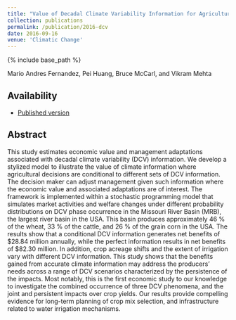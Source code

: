 ```yaml
---
title: "Value of Decadal Climate Variability Information for Agriculture in the Missouri River Basin"
collection: publications
permalink: /publication/2016-dcv
date: 2016-09-16
venue: 'Climatic Change'
---
```

{% include base_path %}

Mario Andres Fernandez, Pei Huang, Bruce McCarl, and Vikram Mehta 

## Availability

- [Published version](https://link.springer.com/article/10.1007/s10584-016-1807-x)

## Abstract

This study estimates economic value and management adaptations associated with decadal climate variability (DCV) information. We develop a stylized model to illustrate the value of climate information where agricultural decisions are conditional to different sets of DCV information. The decision maker can adjust management given such information where the economic value and associated adaptations are of interest. The framework is implemented within a stochastic programming model that simulates market activities and welfare changes under different probability distributions on DCV phase occurrence in the Missouri River Basin (MRB), the largest river basin in the USA. This basin produces approximately 46 % of the wheat, 33 % of the cattle, and 26 % of the grain corn in the USA. The results show that a conditional DCV information generates net benefits of \$28.84 million annually, while the perfect information results in net benefits of \$82.30 million. In addition, crop acreage shifts and the extent of irrigation vary with different DCV information. This study shows that the benefits gained from accurate climate information may address the producers’ needs across a range of DCV scenarios characterized by the persistence of the impacts. Most notably, this is the first economic study to our knowledge to investigate the combined occurrence of three DCV phenomena, and the joint and persistent impacts over crop yields. Our results provide compelling evidence for long-term planning of crop mix selection, and infrastructure related to water irrigation mechanisms.